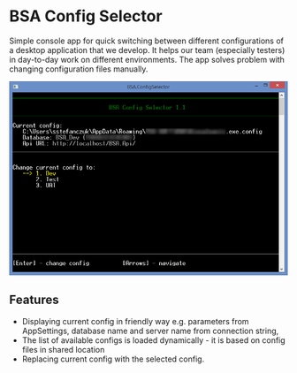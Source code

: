 # BSA Config Selector


Simple console app for quick switching between different configurations of a desktop application that we develop. It helps our team (especially testers) in day-to-day work on different environments. The app solves problem with changing configuration files manually.


![Alt text](docs/images/app_screenshot-v1.1.png "BSA Config Selector - version 1.1")


**Features**
----------------
- Displaying current config in friendly way e.g. parameters from AppSettings, database name and server name from connection string,
- The list of available configs is loaded dynamically - it is based on config files in shared location
- Replacing current config with the selected config. 


